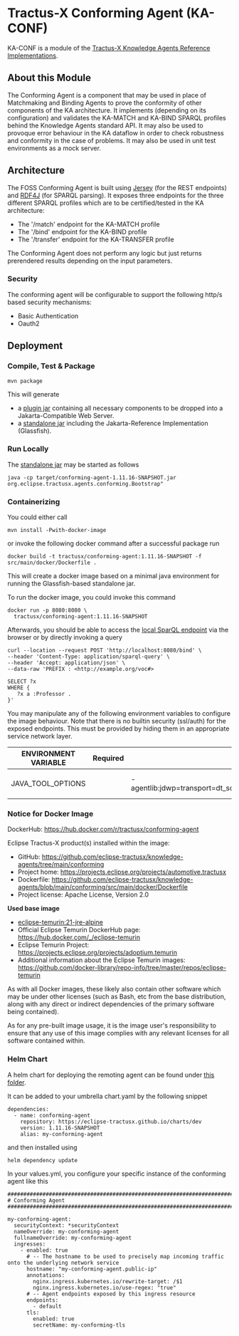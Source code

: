 <!--
 * Copyright (c) 2022,2023 Contributors to the Eclipse Foundation
 *
 * See the NOTICE file(s) distributed with this work for additional
 * information regarding copyright ownership.
 *
 * This program and the accompanying materials are made available under the
 * terms of the Apache License, Version 2.0 which is available at
 * https://www.apache.org/licenses/LICENSE-2.0.
 *
 * Unless required by applicable law or agreed to in writing, software
 * distributed under the License is distributed on an "AS IS" BASIS, WITHOUT
 * WARRANTIES OR CONDITIONS OF ANY KIND, either express or implied. See the
 * License for the specific language governing permissions and limitations
 * under the License.
 *
 * SPDX-License-Identifier: Apache-2.0

-->

# Tractus-X Conforming Agent (KA-CONF)

KA-CONF is a module of the [Tractus-X Knowledge Agents Reference Implementations](../README.md).

## About this Module

The Conforming Agent is a component that may be used in place of Matchmaking and Binding Agents to prove the conformity of other components of the KA architecture.
It implements (depending on its configuration) and validates the KA-MATCH and KA-BIND SPARQL profiles behind the Knowledge Agents standard API.
It may also be used to provoque error behaviour in the KA dataflow in order to check robustness and conformity in the case of problems.
It may also be used in unit test environments as a mock server.

## Architecture

The FOSS Conforming Agent is built using [Jersey](https://github.com/eclipse-ee4j/jersey) (for the REST endpoints) and [RDF4J](https://rdf4j.org/) (for SPARQL parsing). It exposes three endpoints for the three different SPARQL profiles which are to be certified/tested in the KA architecture:
* The '/match' endpoint for the KA-MATCH profile
* The '/bind' endpoint for the KA-BIND profile
* The '/transfer' endpoint for the KA-TRANSFER profile

The Conforming Agent does not perform any logic but just returns prerendered results depending on the input parameters.

### Security

The conforming agent will be configurable to support the following http/s based security mechanisms:
- Basic Authentication
- Oauth2

## Deployment

### Compile, Test & Package

```console
mvn package
```

This will generate

- a [plugin jar](target/original-conforming-agent-1.11.16-SNAPSHOT.jar) containing all necessary components to be dropped into a Jakarta-Compatible Web Server.
- a [standalone jar](target/conforming-agent-1.11.16-SNAPSHOT.jar) including the Jakarta-Reference Implementation (Glassfish).

### Run Locally

The [standalone jar](target/conforming-agent-1.11.16-SNAPSHOT.jar) may be started as follows

```console
java -cp target/conforming-agent-1.11.16-SNAPSHOT.jar org.eclipse.tractusx.agents.conforming.Bootstrap"
```

### Containerizing

You could either call

```console
mvn install -Pwith-docker-image
```

or invoke the following docker command after a successful package run

```console
docker build -t tractusx/conforming-agent:1.11.16-SNAPSHOT -f src/main/docker/Dockerfile .
```

This will create a docker image based on a minimal java environment for running the Glassfish-based standalone jar.

To run the docker image, you could invoke this command

```console
docker run -p 8080:8080 \
  tractusx/conforming-agent:1.11.16-SNAPSHOT
````

Afterwards, you should be able to access the [local SparQL endpoint](http://localhost:8080/) via
the browser or by directly invoking a query

```console
curl --location --request POST 'http://localhost:8080/bind' \
--header 'Content-Type: application/sparql-query' \
--header 'Accept: application/json' \
--data-raw 'PREFIX : <http://example.org/voc#>

SELECT ?x
WHERE {
   ?x a :Professor .
}'
```

You may manipulate any of the following environment variables to configure the image behaviour.
Note that there is no builtin security (ssl/auth) for the exposed endpoints.
This must be provided by hiding them in an appropriate service network layer.

| ENVIRONMENT VARIABLE | Required | Example                                                              | Description            | List |
|----------------------|----------|----------------------------------------------------------------------|------------------------|------|
| JAVA_TOOL_OPTIONS    |          | -agentlib:jdwp=transport=dt_socket,server=y,suspend=n,address=*:8090 | JMV (Debugging option) | X    |

### Notice for Docker Image

DockerHub: https://hub.docker.com/r/tractusx/conforming-agent

Eclipse Tractus-X product(s) installed within the image:

- GitHub: https://github.com/eclipse-tractusx/knowledge-agents/tree/main/conforming
- Project home: https://projects.eclipse.org/projects/automotive.tractusx
- Dockerfile: https://github.com/eclipse-tractusx/knowledge-agents/blob/main/conforming/src/main/docker/Dockerfile
- Project license: Apache License, Version 2.0

**Used base image**

- [eclipse-temurin:21-jre-alpine](https://github.com/adoptium/containers)
- Official Eclipse Temurin DockerHub page: https://hub.docker.com/_/eclipse-temurin
- Eclipse Temurin Project: https://projects.eclipse.org/projects/adoptium.temurin
- Additional information about the Eclipse Temurin images: https://github.com/docker-library/repo-info/tree/master/repos/eclipse-temurin

As with all Docker images, these likely also contain other software which may be under other licenses (such as Bash, etc from the base distribution, along with any direct or indirect dependencies of the primary software being contained).

As for any pre-built image usage, it is the image user's responsibility to ensure that any use of this image complies with any relevant licenses for all software contained within.

### Helm Chart

A helm chart for deploying the remoting agent can be found under [this folder](../charts/remoting-agent).

It can be added to your umbrella chart.yaml by the following snippet

```console
dependencies:
  - name: conforming-agent
    repository: https://eclipse-tractusx.github.io/charts/dev
    version: 1.11.16-SNAPSHOT
    alias: my-conforming-agent
```

and then installed using

```console
helm dependency update
```

In your values.yml, you configure your specific instance of the conforming agent like this

```console
##############################################################################################
# Conforming Agent
##############################################################################################

my-conforming-agent:
  securityContext: *securityContext
  nameOverride: my-conforming-agent
  fullnameOverride: my-conforming-agent
  ingresses:
    - enabled: true
      # -- The hostname to be used to precisely map incoming traffic onto the underlying network service
      hostname: "my-conforming-agent.public-ip"
      annotations:
        nginx.ingress.kubernetes.io/rewrite-target: /$1
        nginx.ingress.kubernetes.io/use-regex: "true"
      # -- Agent endpoints exposed by this ingress resource
      endpoints:
        - default
      tls:
        enabled: true
        secretName: my-conforming-tls
```
